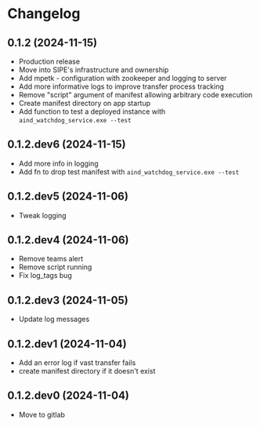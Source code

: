 # Changelog

## 0.1.2 (2024-11-15)
* Production release
* Move into SIPE's infrastructure and ownership
* Add mpetk - configuration with zookeeper and logging to server
* Add more informative logs to improve transfer process tracking
* Remove "script" argument of manifest allowing arbitrary code execution
* Create manifest directory on app startup
* Add function to test a deployed instance with `aind_watchdog_service.exe --test`

## 0.1.2.dev6 (2024-11-15)
* Add more info in logging
* Add fn to drop test manifest with `aind_watchdog_service.exe --test`

## 0.1.2.dev5 (2024-11-06)
* Tweak logging

## 0.1.2.dev4 (2024-11-06)
* Remove teams alert
* Remove script running
* Fix log_tags bug

## 0.1.2.dev3 (2024-11-05)
* Update log messages

## 0.1.2.dev1 (2024-11-04)
* Add an error log if vast transfer fails
* create manifest directory if it doesn't exist

## 0.1.2.dev0 (2024-11-04)
* Move to gitlab